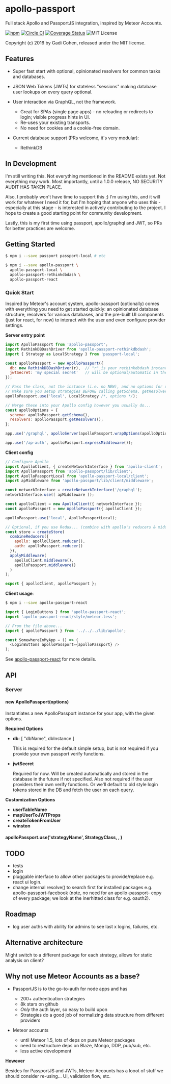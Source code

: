 # apollo-passport

Full stack Apollo and PassportJS integration, inspired by Meteor Accounts.

[![npm](https://img.shields.io/npm/v/apollo-passport.svg?maxAge=2592000)](https://www.npmjs.com/package/apollo-passport) [![Circle CI](https://circleci.com/gh/apollo-passport/apollo-passport.svg?style=shield)](https://circleci.com/gh/apollo-passport/apollo-passport) [![Coverage Status](https://coveralls.io/repos/github/apollo-passport/apollo-passport/badge.svg?branch=master)](https://coveralls.io/github/apollo-passport/apollo-passport?branch=master) ![MIT License](https://img.shields.io/badge/license-MIT-blue.svg)


Copyright (c) 2016 by Gadi Cohen, released under the MIT license.

## Features

* Super fast start with optional, opinionated resolvers for common tasks and databases.
* JSON Web Tokens (JWTs) for stateless "sessions" making database user lookups on every query optional.

* User interaction via GraphQL, not the framework.

  * Great for SPAs (single page apps) - no reloading or redirects to login; visible progress hints in UI.
  * Re-uses your existing transports.
  * No need for cookies and a cookie-free domain.

* Current database support (PRs welcome, it's very modular):

  * RethinkDB

## In Development

I'm still writing this.  Not everything mentioned in the README exists yet.  Not everything may work.  Most importantly, until a 1.0.0 release, NO SECURITY AUDIT HAS TAKEN PLACE.

Also, I probably won't have time to support this ;)  I'm using this, and it will work for whatever I need it for, but I'm hoping that anyone who uses this - especially at this stage - is interested in actively contributing to the project.  I hope to create a good starting point for community development.

Lastly, this is my first time using passport, apollo/graphql and JWT, so PRs for better practices are welcome.

## Getting Started

```sh
$ npm i --save passport passport-local # etc

$ npm i --save apollo-passport \
  apollo-passport-local \
  apollo-passport-rethinkdbdash \
  apollo-passport-react
```

### Quick Start

Inspired by Meteor's account system, apollo-passport (optionally) comes with everything you need to get started quickly: an opinionated database structure, resolvers for various databases, and the pre-built UI components (just for react, for now) to interact with the user and even configure provider settings.

**Server entry point**

```js
import ApolloPassport from 'apollo-passport';
import RethinkDBDashDriver from 'apollo-passport-rethinkdbdash';
import { Strategy as LocalStrategy } from 'passport-local';

const apolloPassport = new ApolloPassport({
  db: new RethinkDBDashDriver(r),  // "r" is your rethinkdbdash instance
  jwtSecret: 'my special secret'   // will be optional/automatic in the future
});

// Pass the class, not the instance (i.e. no NEW), and no options for defaults
// Make sure you setup strategies BEFORE calling getSchema, getResolvers below.
apolloPassport.use('local', LocalStrategy /*, options */);

// Merge these into your Apollo config however you usually do...
const apolloOptions = {
  schema: apolloPassport.getSchema(),
  resolvers: apolloPassport.getResolvers();
};

app.use('/graphql', apolloServer(apolloPassport.wrapOptions(apolloOptions)));

app.use('/ap-auth', apolloPassport.expressMiddleware());
```

**Client config**

```js
// Configure Apollo
import ApolloClient, { createNetworkInterface } from 'apollo-client';
import ApolloPassport from 'apollo-passport/lib/client';
import ApolloPassportLocal from 'apollo-passport-local/client';
import apMiddleware from 'apollo-passport/lib/client/middleware';

const networkInterface = createNetworkInterface('/graphql');
networkInterface.use([ apMiddleware ]);

const apolloClient = new ApolloClient({ networkInterface });
const apolloPassport = new ApolloPassport({ apolloClient });

apolloPassport.use('local', ApolloPassportLocal);

// Optional, if you use Redux... (combine with apollo's reducers & middleware)
const store = createStore(
  combineReducers({
    apollo: apolloClient.reducer(),
    auth: apolloPassport.reducer()
  }),
  applyMiddleware(
    apolloClient.middleware(),
    apolloPassport.middleware()
  )
);

export { apolloClient, apolloPassport };
```

**Client usage**:

```sh
$ npm i --save apollo-passport-react
```

```js
import { LoginButtons } from 'apollo-passport-react';
import 'apollo-passport-react/style/meteor.less';

// From the file above...
import { apolloPassport } from '../../../lib/apollo';

const SomewhereInMyApp = () => (
  <LoginButtons apolloPassport={apolloPassport} />
);
```

See [apollo-passport-react](https://www.npmjs.com/package/apollo-passport-react) for more details.

## API

### Server

#### new ApolloPassport(options)

Instantiates a new ApolloPassport instance for your app, with the given options.

**Required Options**

* **db**: [ "dbName", dbInstance ]

  This is required for the default simple setup, but is not required if you provide your own passport verify functions.

* **jwtSecret**

  Required for now.  Will be created automatically and stored in the database in the future if not specified.  Also not required if the user providers their own verify functions.  Or we'll default to old style login tokens stored in the DB and fetch the user on each query.

**Customization Options**

* **userTableName**
* **mapUserToJWTProps**
* **createTokenFromUser**
* **winston**

#### apolloPassport.use('strategyName', StrategyClass, <options>, <verifyCallback>)

## TODO

* tests
* login
* pluggable interface to allow other packages to provide/replace e.g. react ui login.
* change internal resolve() to search first for installed packages e.g. apollo-passport-facebook (note, no need for an apollo-passport- copy of every package; we look at the inerhitted class for e.g. oauth2).

## Roadmap

* log user auths with ability for admins to see last x logins, failures, etc.

## Alternative architecture

Might switch to a different package for each strategy, allows for static analysis on client?

## Why not use Meteor Accounts as a base?

* PassportJS is to the go-to-auth for node apps and has
  * 200+ authentication strategies
  * 8k stars on github
  * *Only* the auth layer, so easy to build upon
  * Strategies do a good job of normalizing data structure from different providers

* Meteor accounts
  * until Meteor 1.5, lots of deps on pure Meteor packages
  * need to restructure deps on Blaze, Mongo, DDP, pub/sub, etc.
  * less active development

**However**

Besides for PassportJS and JWTs, Meteor Accounts has a looot of stuff we
should consider re-using... UI, validation flow, etc.
